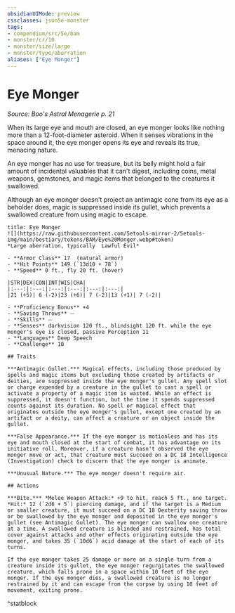 ```yaml
---
obsidianUIMode: preview
cssclasses: json5e-monster
tags:
- compendium/src/5e/bam
- monster/cr/10
- monster/size/large
- monster/type/aberration
aliases: ["Eye Monger"]
---
```

# Eye Monger
*Source: Boo's Astral Menagerie p. 21*  

When its large eye and mouth are closed, an eye monger looks like nothing more than a 12-foot-diameter asteroid. When it senses vibrations in the space around it, the eye monger opens its eye and reveals its true, menacing nature.

An eye monger has no use for treasure, but its belly might hold a fair amount of incidental valuables that it can't digest, including coins, metal weapons, gemstones, and magic items that belonged to the creatures it swallowed.

Although an eye monger doesn't project an antimagic cone from its eye as a beholder does, magic is suppressed inside its gullet, which prevents a swallowed creature from using magic to escape.

```ad-statblock
title: Eye Monger
![](https://raw.githubusercontent.com/5etools-mirror-2/5etools-img/main/bestiary/tokens/BAM/Eye%20Monger.webp#token)
*Large aberration, typically  Lawful Evil*

- **Armor Class** 17  (natural armor)
- **Hit Points** 149 (`13d10 + 78`)
- **Speed** 0 ft., fly 20 ft. (hover)

|STR|DEX|CON|INT|WIS|CHA|
|:---:|:---:|:---:|:---:|:---:|:---:|
|21 (+5)| 6 (-2)|23 (+6)| 7 (-2)|13 (+1)| 7 (-2)|

- **Proficiency Bonus** +4
- **Saving Throws** ⏤
- **Skills** ⏤
- **Senses** darkvision 120 ft., blindsight 120 ft. while the eye monger's eye is closed, passive Perception 11
- **Languages** Deep Speech
- **Challenge** 10

## Traits

***Antimagic Gullet.*** Magical effects, including those produced by spells and magic items but excluding those created by artifacts or deities, are suppressed inside the eye monger's gullet. Any spell slot or charge expended by a creature in the gullet to cast a spell or activate a property of a magic item is wasted. While an effect is suppressed, it doesn't function, but the time it spends suppressed counts against its duration. No spell or magical effect that originates outside the eye monger's gullet, except one created by an artifact or a deity, can affect a creature or an object inside the gullet.

***False Appearance.*** If the eye monger is motionless and has its eye and mouth closed at the start of combat, it has advantage on its initiative roll. Moreover, if a creature hasn't observed the eye monger move or act, that creature must succeed on a DC 18 Intelligence (Investigation) check to discern that the eye monger is animate.

***Unusual Nature.*** The eye monger doesn't require air.

## Actions

***Bite.*** *Melee Weapon Attack:* +9 to hit, reach 5 ft., one target. *Hit:* 12 (`2d6 + 5`) piercing damage, and if the target is a Medium or smaller creature, it must succeed on a DC 18 Dexterity saving throw or be swallowed by the eye monger and deposited in the eye monger's gullet (see Antimagic Gullet). The eye monger can swallow one creature at a time. A swallowed creature is blinded and restrained, has total cover against attacks and other effects originating outside the eye monger, and takes 35 (`10d6`) acid damage at the start of each of its turns.

If the eye monger takes 25 damage or more on a single turn from a creature inside its gullet, the eye monger regurgitates the swallowed creature, which falls prone in a space within 10 feet of the eye monger. If the eye monger dies, a swallowed creature is no longer restrained by it and can escape from the corpse by using 10 feet of movement, exiting prone.
```
^statblock